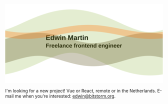 [![Edwin Martin - Freelance frontend engineer](https://raw.githubusercontent.com/edwinm/edwinm/master/wave.svg)](https://bitstorm.org/)

I'm looking for a new project! Vue or React, remote or in the Netherlands.
E-mail me when you're interested: [edwin@bitstorm.org](email:edwin@bitstorm.org).
